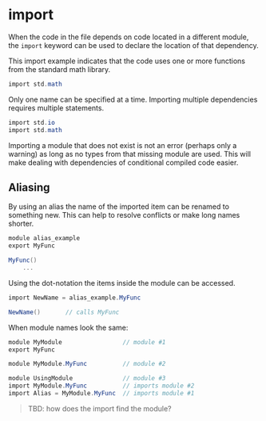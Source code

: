 # import

When the code in the file depends on code located in a different module, the `import` keyword can be used to declare the location of that dependency.

This import example indicates that the code uses one or more functions from the standard math library.

```C#
import std.math
```

Only one name can be specified at a time. Importing multiple dependencies requires multiple statements.

```C#
import std.io
import std.math
```

Importing a module that does not exist is not an error (perhaps only a warning) as long as no types from that missing module are used. This will make dealing with dependencies of conditional compiled code easier.

## Aliasing

By using an alias the name of the imported item can be renamed to something new. This can help to resolve conflicts or make long names shorter.

```C#
module alias_example
export MyFunc

MyFunc()
    ...
```

Using the dot-notation the items inside the module can be accessed.

```C#
import NewName = alias_example.MyFunc

NewName()       // calls MyFunc
```

When module names look the same:

```C#
module MyModule                 // module #1
export MyFunc

module MyModule.MyFunc          // module #2

module UsingModule              // module #3
import MyModule.MyFunc          // imports module #2
import Alias = MyModule.MyFunc  // imports module #1
```

> TBD: how does the import find the module?